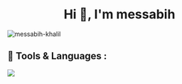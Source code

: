 <h1 align="center">Hi 👋, I'm messabih</h1>

<div style="display:flex;">
  <span><img align="center" src="https://github-readme-streak-stats.herokuapp.com/?user=messabih-khalil&" alt="messabih-khalil" /></span>
</div>
<p align="left">
</p>



## 📝 Tools & Languages : 

<div style="padding-right:1rem;"> 


<img src="https://skillicons.dev/icons?i=html,css,js,typescript,python,pug,react,next,vue,svelte,redux,scss,tailwind,nodejs,express,django,mongo,postgres,sqlite,redis,dart,flutter,electron,figma,xd,ai,ps,githubactions,vim,docker,aws">
</div>


</div>


